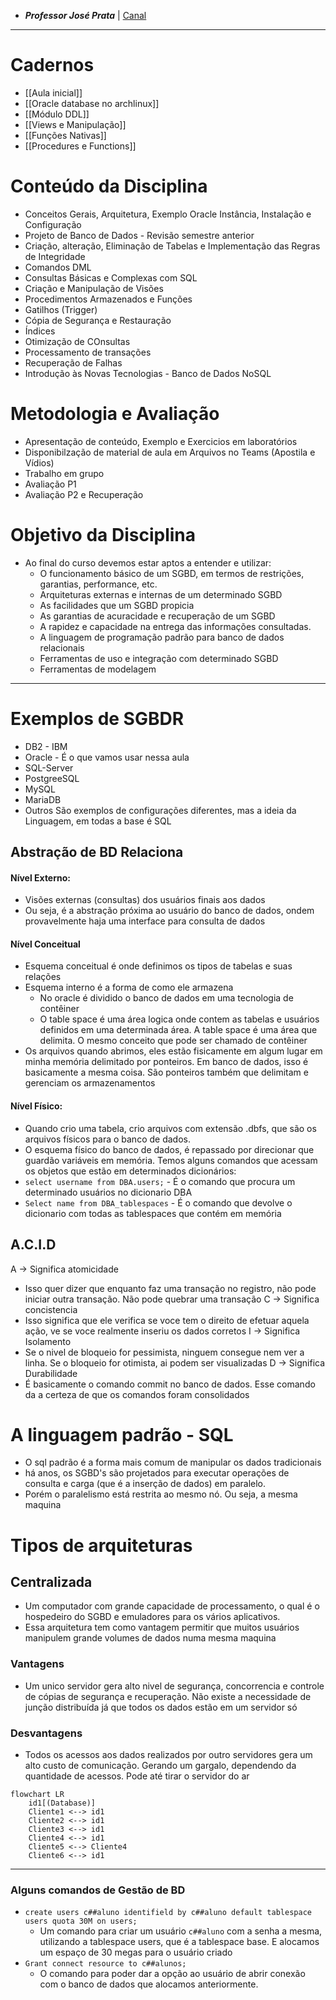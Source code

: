 - **_Professor José Prata_** | [Canal](https://youtube.com)
---
# Cadernos

- [[Aula inicial]]
- [[Oracle database no archlinux]]
- [[Módulo DDL]]
- [[Views e Manipulação]]
- [[Funções Nativas]]
- [[Procedures e Functions]]
# Conteúdo da Disciplina

- Conceitos Gerais, Arquitetura, Exemplo Oracle Instância, Instalação e Configuração
- Projeto de Banco de Dados - Revisão semestre anterior
- Criação, alteração, Eliminação de Tabelas e Implementação das Regras de Integridade
- Comandos DML
- Consultas Básicas e Complexas com SQL
- Criação e Manipulação de Visões
- Procedimentos Armazenados e Funções
- Gatilhos (Trigger)
- Cópia de Segurança e Restauração
- Índices
- Otimização de COnsultas
- Processamento de transações
- Recuperação de Falhas
- Introdução às Novas Tecnologias - Banco de Dados NoSQL

# Metodologia e Avaliação

- Apresentação de conteúdo, Exemplo e Exercicios em laboratórios
- Disponibilzação de material de aula em Arquivos no Teams (Apostila e Vídios)
- Trabalho em grupo
- Avaliação P1
- Avaliação P2 e Recuperação
# Objetivo da Disciplina

- Ao final do curso devemos estar aptos a entender e utilizar:
	- O funcionamento básico de um SGBD, em termos de restrições, garantias, performance, etc.
	- Arquiteturas externas e internas de um determinado SGBD
	- As facilidades que um SGBD propicia
	- As garantias de acuracidade e recuperação de um SGBD
	- A rapidez e capacidade na entrega das informações consultadas.
	- A linguagem de programação padrão para banco de dados relacionais
	- Ferramentas de uso e integração com determinado SGBD
	- Ferramentas de modelagem

---
# Exemplos de SGBDR

- DB2 - IBM
- Oracle - É o que vamos usar nessa aula 
- SQL-Server
- PostgreeSQL
- MySQL
- MariaDB
- Outros
São exemplos de configurações diferentes, mas a ideia da Linguagem, em todas a base é SQL
## Abstração de BD Relaciona
#### Nível Externo:
- Visões externas (consultas) dos usuários finais aos dados
- Ou seja, é a abstração próxima ao usuário do banco de dados, ondem provavelmente haja uma interface para consulta de dados
#### Nível Conceitual
- Esquema conceitual é onde definimos os tipos de tabelas e suas relações
- Esquema interno é a forma de como ele armazena
	- No oracle é dividido o banco de dados em uma tecnologia de contêiner
	- O table space é uma área logica onde contem as tabelas e usuários definidos em uma determinada área. A table space  é uma área que delimita. O mesmo conceito que pode ser chamado de contêiner
- Os arquivos quando abrimos, eles estão fisicamente em algum lugar em minha memória delimitado por ponteiros. Em banco de dados, isso é basicamente a mesma coisa. São ponteiros também que delimitam e gerenciam os armazenamentos
#### Nível Físico:
- Quando crio uma tabela, crio arquivos com extensão .dbfs, que são os arquivos físicos para o banco de dados.
- O esquema físico do banco de dados, é repassado por direcionar que guardão variáveis em memória. Temos alguns comandos que acessam os objetos que estão em determinados dicionários:
- `select username from DBA.users;` - É o comando que procura um determinado usuários no dicionario DBA
- `Select name from DBA_tablespaces` - É o comando que devolve o dicionario com todas as tablespaces que contém em memória
## A.C.I.D
A -> Significa atomicidade
- Isso quer dizer que enquanto faz uma transação no registro, não pode iniciar outra transação. Não pode quebrar uma transação
C -> Significa concistencia
- Isso significa que ele verifica se voce tem o direito de efetuar aquela ação, ve se voce realmente inseriu os dados corretos
I -> Significa Isolamento
- Se o nivel de bloqueio for pessimista, ninguem consegue nem ver a linha. Se o bloqueio for otimista, ai podem ser visualizadas
D -> Significa Durabilidade
- É basicamente o comando commit no banco de dados. Esse comando da a certeza de que os comandos foram consolidados
# A linguagem padrão - SQL

- O sql padrão é a forma mais comum de manipular os dados tradicionais
- há anos, os SGBD's são projetados para executar operações de consulta e carga (que é a inserção de dados) em paralelo.
- Porém o paralelismo está restrita ao mesmo nó. Ou seja, a mesma maquina
# Tipos de arquiteturas
## Centralizada

- Um computador com grande capacidade de processamento, o qual é o hospedeiro do SGBD e emuladores para os vários aplicativos.
- Essa arquitetura tem como vantagem permitir que muitos usuários manipulem grande volumes de dados numa mesma maquina
### **Vantagens**

- Um unico servidor gera alto nivel de segurança, concorrencia e controle de cópias de segurança e recuperação. Não existe a necessidade de junção distribuída já que todos os dados estão em um servidor só
### **Desvantagens**

- Todos os acessos aos dados realizados por outro servidores gera um alto custo de comunicação. Gerando um gargalo, dependendo da quantidade de acessos. Pode até tirar o servidor do ar
```mermaid
flowchart LR
	id1[(Database)]
	Cliente1 <--> id1
	Cliente2 <--> id1
	Cliente3 <--> id1
	Cliente4 <--> id1
	Cliente5 <--> Cliente4
	Cliente6 <--> id1
```
---
### **Alguns comandos de Gestão de BD**

- `create users c##aluno identifield by c##aluno default tablespace users quota 30M on users;` 
	- Um comando para criar um usuário `c##aluno` com a senha a mesma, utilizando a tablespace users, que é a tablespace base. E alocamos um espaço de 30 megas para o usuário criado
- `Grant connect resource to c##alunos;`
	- O comando para poder dar a opção ao usuário de abrir conexão com o banco de dados que alocamos anteriormente.